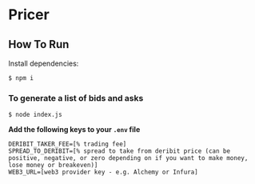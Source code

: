 # Pricer

## How To Run

Install dependencies:
```
$ npm i
```

### To generate a list of bids and asks

```
$ node index.js
```

**Add the following keys to your `.env` file**

```
DERIBIT_TAKER_FEE=[% trading fee]
SPREAD_TO_DERIBIT=[% spread to take from deribit price (can be positive, negative, or zero depending on if you want to make money, lose money or breakeven)]
WEB3_URL=[web3 provider key - e.g. Alchemy or Infura]
```
